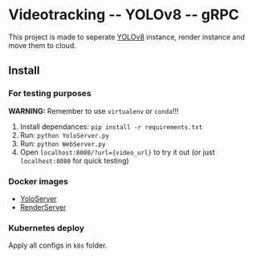 # Videotracking -- YOLOv8 -- gRPC

This project is made to seperate [YOLOv8](https://github.com/ultralytics/ultralytics) instance, render instance and move them to cloud.

## Install

### For testing purposes

**WARNING:** Remember to use `virtualenv` or `conda`!!!

1. Install dependances: `pip install -r requirements.txt`
2. Run: `python YoloServer.py`
3. Run: `python WebServer.py`
4. Open `localhost:8080/?url={video_url}` to try it out (or just `localhost:8080` for quick testing)

### Docker images

- [YoloServer](https://hub.docker.com/repository/docker/jerapiblannett/videotracking-grpc)
- [RenderServer](https://hub.docker.com/repository/docker/jerapiblannett/videotracking-grpc-webserver/general)

### Kubernetes deploy

Apply all configs in `k8s` folder.